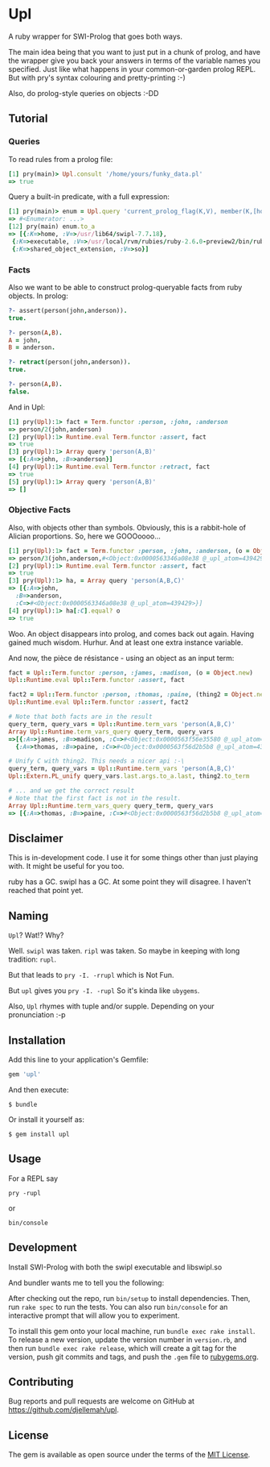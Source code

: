 # Upl

A ruby wrapper for SWI-Prolog that goes both ways.

The main idea being that you want to just put in a chunk of prolog, and have the
wrapper give you back your answers in terms of the variable names you specified.
Just like what happens in your common-or-garden prolog REPL. But with pry's
syntax colouring and pretty-printing :-)

Also, do prolog-style queries on objects :-DD

## Tutorial

### Queries

To read rules from a prolog file:
``` ruby
[1] pry(main)> Upl.consult '/home/yours/funky_data.pl'
=> true
```

Query a built-in predicate, with a full expression:
``` ruby
[1] pry(main)> enum = Upl.query 'current_prolog_flag(K,V), member(K,[home,executable,shared_object_extension])'
=> #<Enumerator: ...>
[12] pry(main) enum.to_a
=> [{:K=>home, :V=>/usr/lib64/swipl-7.7.18},
 {:K=>executable, :V=>/usr/local/rvm/rubies/ruby-2.6.0-preview2/bin/ruby},
 {:K=>shared_object_extension, :V=>so}]
```

### Facts
Also we want to be able to construct prolog-queryable facts from ruby objects.
In prolog:

``` prolog
?- assert(person(john,anderson)).
true.

?- person(A,B).
A = john,
B = anderson.

?- retract(person(john,anderson)).
true.

?- person(A,B).
false.
```

And in Upl:

``` ruby
[1] pry(Upl):1> fact = Term.functor :person, :john, :anderson
=> person/2(john,anderson)
[2] pry(Upl):1> Runtime.eval Term.functor :assert, fact
=> true
[3] pry(Upl):1> Array query 'person(A,B)'
=> [{:A=>john, :B=>anderson}]
[4] pry(Upl):1> Runtime.eval Term.functor :retract, fact
=> true
[5] pry(Upl):1> Array query 'person(A,B)'
=> []
```

### Objective Facts

Also, with objects other than symbols. Obviously, this is a rabbit-hole of
Alician proportions. So, here we GOOOoooo...

``` ruby
[1] pry(Upl):1> fact = Term.functor :person, :john, :anderson, (o = Object.new)
=> person/3(john,anderson,#<Object:0x0000563346a08e38 @_upl_atom=439429>)
[2] pry(Upl):1> Runtime.eval Term.functor :assert, fact
=> true
[3] pry(Upl):1> ha, = Array query 'person(A,B,C)'
=> [{:A=>john,
  :B=>anderson,
  :C=>#<Object:0x0000563346a08e38 @_upl_atom=439429>}]
[4] pry(Upl):1> ha[:C].equal? o
=> true
```

Woo. An object disappears into prolog, and comes back out again. Having gained
much wisdom. Hurhur. And at least one extra instance variable.

And now, the pièce de résistance - using an object as an input term:

``` ruby
fact = Upl::Term.functor :person, :james, :madison, (o = Object.new)
Upl::Runtime.eval Upl::Term.functor :assert, fact

fact2 = Upl::Term.functor :person, :thomas, :paine, (thing2 = Object.new)
Upl::Runtime.eval Upl::Term.functor :assert, fact2

# Note that both facts are in the result
query_term, query_vars = Upl::Runtime.term_vars 'person(A,B,C)'
Array Upl::Runtime.term_vars_query query_term, query_vars
=>[{:A=>james, :B=>madison, :C=>#<Object:0x0000563f56e35580 @_upl_atom=439429>},
  {:A=>thomas, :B=>paine, :C=>#<Object:0x0000563f56d2b5b8 @_upl_atom=439813>}]

# Unify C with thing2. This needs a nicer api :-\
query_term, query_vars = Upl::Runtime.term_vars 'person(A,B,C)'
Upl::Extern.PL_unify query_vars.last.args.to_a.last, thing2.to_term

# ... and we get the correct result
# Note that the first fact is not in the result.
Array Upl::Runtime.term_vars_query query_term, query_vars
=> [{:A=>thomas, :B=>paine, :C=>#<Object:0x0000563f56d2b5b8 @_upl_atom=439813>}]
```

## Disclaimer

This is in-development code. I use it for some things other than just playing with. It might be useful for you too.

ruby has a GC. swipl has a GC. At some point they will disagree. I haven't reached that point yet.

## Naming

```Upl```? Wat!? Why?

Well. ```swipl``` was taken. ```ripl``` was taken. So maybe in keeping with long tradition: ```rupl```.

But that leads to ```pry -I. -rrupl``` which is Not Fun.

But ```upl``` gives you ```pry -I. -rupl``` So it's kinda like ```ubygems```.

Also, ```Upl``` rhymes with tuple and/or supple. Depending on your pronunciation :-p

## Installation

Add this line to your application's Gemfile:

```ruby
gem 'upl'
```

And then execute:

    $ bundle

Or install it yourself as:

    $ gem install upl

## Usage

For a REPL say

    pry -rupl

or

    bin/console


## Development

Install SWI-Prolog with both the swipl executable and libswipl.so


And bundler wants me to tell you the following:

After checking out the repo, run `bin/setup` to install dependencies. Then, run `rake spec` to run the tests. You can also run `bin/console` for an interactive prompt that will allow you to experiment.

To install this gem onto your local machine, run `bundle exec rake install`. To release a new version, update the version number in `version.rb`, and then run `bundle exec rake release`, which will create a git tag for the version, push git commits and tags, and push the `.gem` file to [rubygems.org](https://rubygems.org).

## Contributing

Bug reports and pull requests are welcome on GitHub at https://github.com/djellemah/upl.

## License

The gem is available as open source under the terms of the [MIT License](https://opensource.org/licenses/MIT).
